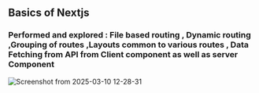 ## Basics of Nextjs

### Performed and explored : File based routing , Dynamic routing ,Grouping of routes ,Layouts common to various routes , Data Fetching from API from Client component as well as server Component

![Screenshot from 2025-03-10 12-28-31](https://github.com/user-attachments/assets/fb7c50c5-e68e-4328-878b-3b82c19b6768)
